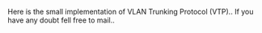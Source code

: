 Here is the small implementation of VLAN Trunking Protocol (VTP).. If you have any doubt fell free to mail..

